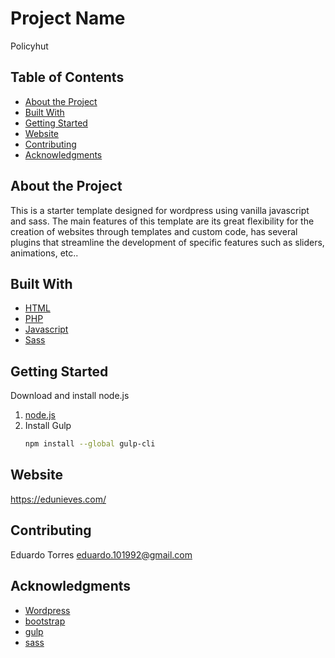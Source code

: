 # Project Name

Policyhut

## Table of Contents

- [About the Project](#about)
- [Built With](#built)
- [Getting Started](#getting)
- [Website](#website)
- [Contributing](#contributing)
- [Acknowledgments](#acknowledgments)


## About the Project
This is a starter template designed for wordpress using vanilla javascript and sass.
The main features of this template are its great flexibility for the creation of websites through templates and custom code, has several plugins that streamline the development of specific features such as sliders, animations, etc..

## Built With
* [HTML](https://developer.mozilla.org/es/docs/Web/HTML)
* [PHP](https://www.php.net/)
* [Javascript](https://www.javascript.com/)
* [Sass](https://sass-lang.com/)

## Getting Started
Download and install node.js
1. [node.js](https://nodejs.org/es/)
2. Install Gulp
     ```sh
   npm install --global gulp-cli
   
   ```

## Website

https://edunieves.com/


## Contributing

Eduardo Torres eduardo.101992@gmail.com

## Acknowledgments

* [Wordpress](https://wordpress.com/es/?aff=27964)
* [bootstrap](https://getbootstrap.com/)
* [gulp](https://gulpjs.com/)
* [sass](https://sass-lang.com/)

